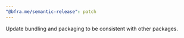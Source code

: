 ```yaml
---
"@bfra.me/semantic-release": patch
---
```


Update bundling and packaging to be consistent with other packages.
  